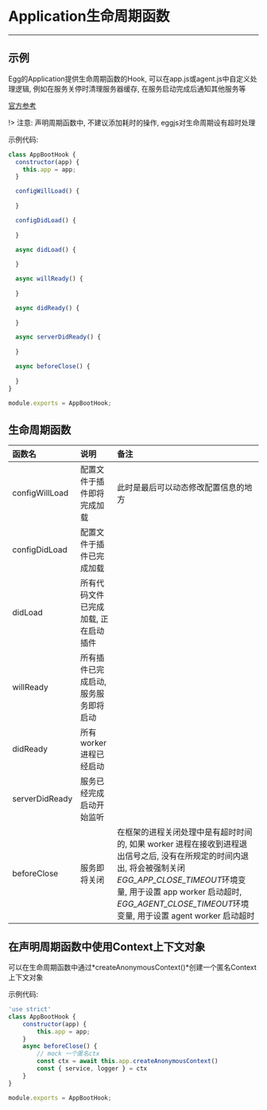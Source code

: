 # Application生命周期函数

---

## 示例

Egg的Application提供生命周期函数的Hook, 可以在app.js或agent.js中自定义处理逻辑, 例如在服务关停时清理服务器缓存, 在服务启动完成后通知其他服务等

[官方参考](https://eggjs.org/zh-cn/advanced/loader.html)

!> 注意: 声明周期函数中, 不建议添加耗时的操作, eggjs对生命周期设有超时处理

示例代码:

```javascript
class AppBootHook {
  constructor(app) {
    this.app = app;
  }

  configWillLoad() {
    
  }

  configDidLoad() {
    
  }

  async didLoad() {
    
  }

  async willReady() {
    
  }

  async didReady() {
    
  }

  async serverDidReady() {
    
  }

  async beforeClose() {
    
  }
}

module.exports = AppBootHook;
```

## 生命周期函数

|函数名|说明|备注|
|:-|:-|:-|
|configWillLoad|配置文件于插件即将完成加载|此时是最后可以动态修改配置信息的地方|
|configDidLoad|配置文件于插件已完成加载||
|didLoad|所有代码文件已完成加载, 正在启动插件||
|willReady|所有插件已完成启动, 服务服务即将启动||
|didReady|所有worker进程已经启动||
|serverDidReady|服务已经完成启动开始监听||
|beforeClose|服务即将关闭|在框架的进程关闭处理中是有超时时间的, 如果 worker 进程在接收到进程退出信号之后, 没有在所规定的时间内退出, 将会被强制关闭*EGG_APP_CLOSE_TIMEOUT*环境变量, 用于设置 app worker 启动超时, *EGG_AGENT_CLOSE_TIMEOUT*环境变量, 用于设置 agent worker 启动超时|

## 在声明周期函数中使用Context上下文对象

可以在生命周期函数中通过*createAnonymousContext()*创建一个匿名Context上下文对象

示例代码:

```javascript
'use strict'
class AppBootHook {
    constructor(app) {
        this.app = app;
    }
    async beforeClose() {
        // mock 一个匿名ctx
        const ctx = await this.app.createAnonymousContext()
        const { service, logger } = ctx
    }
}

module.exports = AppBootHook;
```